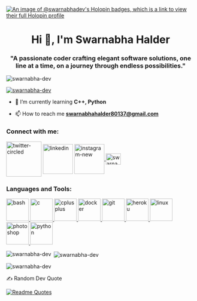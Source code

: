 [![An image of @swarnabhadev's Holopin badges, which is a link to view their full Holopin profile](https://holopin.me/swarnabhadev)](https://holopin.io/@swarnabhadev)

<h1 align="center">Hi 👋, I'm Swarnabha Halder</h1>
<h3 align="center">"A passionate coder crafting elegant software solutions, one line at a time, on a journey through endless possibilities."</h3>

<p align="left"> <img src="https://komarev.com/ghpvc/?username=swarnabha-dev&label=Profile%20views&color=0e75b6&style=flat" alt="swarnabha-dev" /> </p>

<p align="left"> <a href="https://github.com/ryo-ma/github-profile-trophy"><img src="https://github-profile-trophy.vercel.app/?username=swarnabha-dev&theme=radical" alt="swarnabha-dev" /></a> </p>

- 🌱 I’m currently learning **C++, Python**

- 📫 How to reach me **swarnabhahalder80137@gmail.com**

<h3 align="left">Connect with me:</h3>
<p align="left">
<a href="https://twitter.com/swarnabha_h" target="blank"><img align="center" <img width="94" height="94" src="https://img.icons8.com/3d-fluency/94/twitter-circled.png" alt="twitter-circled"/></a>
<a href="https://linkedin.com/in/swarnabha-halder-627692254" target="blank"><img align="center" <img width="80" height="80" src="https://img.icons8.com/3d-fluency/80/linkedin.png" alt="linkedin"/></a>
<a href="https://instagram.com/swarnabha_halder" target="blank"><img align="center" <img width="80" height="80" src="https://img.icons8.com/3d-fluency/990/instagram-new.png" alt="instagram-new"/> </a>
<a href="https://codeforces.com/profile/swarnabha_dev" target="blank"><img align="center" src="https://raw.githubusercontent.com/rahuldkjain/github-profile-readme-generator/master/src/images/icons/Social/codeforces.svg" alt="swarnabha_dev" height="30" width="40" /></a>
</p>

<h3 align="left">Languages and Tools:</h3>
<p align="left"> <a href="https://www.gnu.org/software/bash/" target="_blank" rel="noreferrer"> <img src="https://cdn.jsdelivr.net/gh/devicons/devicon/icons/bash/bash-original.svg" alt="bash" width="60" height="60"/> </a> <a href="https://www.cprogramming.com/" target="_blank" rel="noreferrer"> <img src="https://cdn.jsdelivr.net/gh/devicons/devicon/icons/c/c-original.svg" alt="c" width="60" height="60"/> </a> <a href="https://www.w3schools.com/cpp/" target="_blank" rel="noreferrer"> <img src="https://cdn.jsdelivr.net/gh/devicons/devicon/icons/cplusplus/cplusplus-original.svg" alt="cplusplus" width="60" height="60"/> </a> <a href="https://www.docker.com/" target="_blank" rel="noreferrer"> <img src="https://cdn.jsdelivr.net/gh/devicons/devicon/icons/docker/docker-plain-wordmark.svg" alt="docker" width="60" height="60"/> </a> <a href="https://git-scm.com/" target="_blank" rel="noreferrer"> <img src="https://www.vectorlogo.zone/logos/git-scm/git-scm-icon.svg" alt="git" width="60" height="60"/> </a> <a href="https://heroku.com" target="_blank" rel="noreferrer"> <img src="https://www.vectorlogo.zone/logos/heroku/heroku-icon.svg" alt="heroku" width="60" height="60"/> </a> <a href="https://www.linux.org/" target="_blank" rel="noreferrer"> <img src="https://cdn.jsdelivr.net/gh/devicons/devicon/icons/linux/linux-original.svg" alt="linux" width="60" height="60"/> </a> <a href="https://www.photoshop.com/en" target="_blank" rel="noreferrer"> <img src="https://cdn.jsdelivr.net/gh/devicons/devicon/icons/photoshop/photoshop-plain.svg" alt="photoshop" width="60" height="60"/> <a href="https://www.python.org" target="_blank" rel="noreferrer"> <img src="https://cdn.jsdelivr.net/gh/devicons/devicon/icons/python/python-original.svg" alt="python" width="60" height="60"/> </a> </p>

<p><img align="left" src="https://github-readme-stats.vercel.app/api/top-langs?username=swarnabha-dev&show_icons=true&locale=en&layout=compact&theme=radical" alt="swarnabha-dev" /></p>

<p>&nbsp;<img align="center" src="https://github-readme-stats.vercel.app/api?username=swarnabha-dev&show_icons=true&locale=en&theme=radical" alt="swarnabha-dev" /></p>

<p><img align="center" src="https://github-readme-streak-stats.herokuapp.com/?user=swarnabha-dev&theme=radical" alt="swarnabha-dev" /></p>





✍️ Random Dev Quote



[![Readme Quotes](https://quotes-github-readme.vercel.app/api?type=horizontal&theme=dark)](https://github.com/piyushsuthar/github-readme-quotes)
